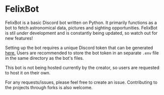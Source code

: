 # FelixBot

FelixBot is a basic Discord bot written on Python. It primarily functions as a bot to fetch astronomical data, pictures and sighting opportunities. FelixBot is stil *under* development and is constantly 
being updated, so watch out for new features!

Setting up the bot requires a unique Discord token that can be generated [here.](https://discord.com/developers/applications) Users are recommended to store the bot token in an separate `.env` file in the same directory as the bot's files.

This bot is not being hosted currently by the creator, so users are requested to host it on their own. 

For any requests/issues, please feel free to create an issue. Contributing to the projects through forks is also welcome.
